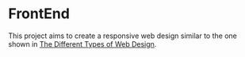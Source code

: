 # FrontEnd

This project aims to create a responsive web design similar to the one shown in [The Different Types of Web Design](https://thebroodle.com/website-designing/the-different-types-of-web-design/).